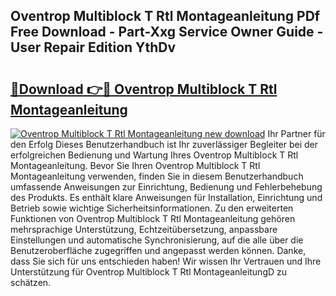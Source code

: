 ## Oventrop Multiblock T Rtl Montageanleitung PDf Free Download - Part-Xxg Service Owner Guide - User Repair Edition YthDv

# <h2><a href="http://df6cuso.blite.top/?on=Oventrop+Multiblock+T+Rtl+Montageanleitung">🔗Download 👉🔴 Oventrop Multiblock T Rtl Montageanleitung</a></h2>

[![Oventrop Multiblock T Rtl Montageanleitung new download](https://i.imgur.com/lujVjoI.png)](http://df6cuso.blite.top/?on=Oventrop+Multiblock+T+Rtl+Montageanleitung)
Ihr Partner für den Erfolg Dieses Benutzerhandbuch ist Ihr zuverlässiger Begleiter bei der erfolgreichen Bedienung und Wartung Ihres Oventrop Multiblock T Rtl Montageanleitung. Bevor Sie Ihren Oventrop Multiblock T Rtl Montageanleitung verwenden, finden Sie in diesem Benutzerhandbuch umfassende Anweisungen zur Einrichtung, Bedienung und Fehlerbehebung des Produkts. Es enthält klare Anweisungen für Installation, Einrichtung und Betrieb sowie wichtige Sicherheitsinformationen. Zu den erweiterten Funktionen von Oventrop Multiblock T Rtl Montageanleitung gehören mehrsprachige Unterstützung, Echtzeitübersetzung, anpassbare Einstellungen und automatische Synchronisierung, auf die alle über die Benutzeroberfläche zugegriffen und angepasst werden können. Danke, dass Sie sich für uns entschieden haben! Wir wissen Ihr Vertrauen und Ihre Unterstützung für Oventrop Multiblock T Rtl MontageanleitungD zu schätzen.
